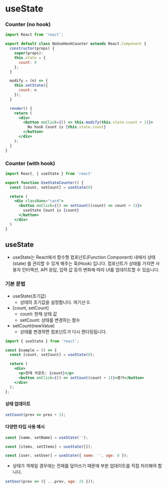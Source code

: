 # useState

### Counter (no hook)
```jsx
import React from 'react';

export default class NoUseHookCounter extends React.Component {
  constructor(props) {
    super(props);
    this.state = {
      count: 0
    };
  }

  modify = (n) => {
    this.setState({ 
      count: n 
    });
  }

  render() {
    return (
      <div>
        <button onClick={() => this.modify(this.state.count + 1)}>
          No hook Count is {this.state.count}
        </button>
      </div>
    );
  }
}
```

### Counter (with hook)
```jsx
import React, { useState } from 'react'

export function UseStateCounter() {
  const [count, setCount] = useState(0)

  return (
    <div className="card">
      <button onClick={() => setCount((count) => count + 1)}>
        useState Count is {count}
      </button>
    </div>
  )
}
```


## useState
- useState는 React에서 함수형 컴포넌트(Function Component) 내에서 상태(state) 를 관리할 수 있게 해주는 훅(Hook) 입니다. 컴포넌트가 상태를 가지면 사용자 인터랙션, API 응답, 입력 값 등의 변화에 따라 UI를 업데이트할 수 있습니다.

### 기본 문법
- useState(초기값)
  - 상태의 초기값을 설정합니다. 여기선 0.
- \[count, setCount]
  - count: 현재 상태 값
  - setCount: 상태를 변경하는 함수
- setCount(newValue)
  - 상태를 변경하면 컴포넌트가 다시 렌더링됩니다.
```jsx
import { useState } from 'react';

const Example = () => {
  const [count, setCount] = useState(0);

  return (
    <div>
      <p>현재 카운트: {count}</p>
      <button onClick={() => setCount(count + 1)}>증가</button>
    </div>
  );
};
```

#### 상태 업데이트
```jsx
setCount(prev => prev + 1);
```

#### 다양한 타입 사용 예시
```jsx
const [name, setName] = useState('');
```
```jsx
const [items, setItems] = useState([]);
```
```jsx
const [user, setUser] = useState({ name: '', age: 0 });
```
- 상태가 객체일 경우에는 전체를 덮어쓰기 때문에 부분 업데이트를 직접 처리해야 합니다.
```jsx
setUser(prev => ({ ...prev, age: 25 }));
```
